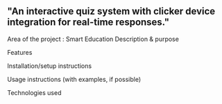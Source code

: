 ## "An interactive quiz system with clicker device integration for real-time responses."
Area of the project : Smart Education
Description & purpose

Features

Installation/setup instructions

Usage instructions (with examples, if possible)

Technologies used
